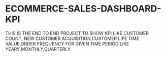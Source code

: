 # ECOMMERCE-SALES-DASHBOARD-KPI
THIS IS THE END TO END PROJECT TO SHOW KPI LIKE CUSTOMER COUNT,
NEW CUSTOMER ACQUISITION,CUSTOMER LIFE TIME VALUE,ORDER FREQUENCY FOR GIVEN TIME PERIOD LIKE YEARY,MONTHLY,QUARTERLY
